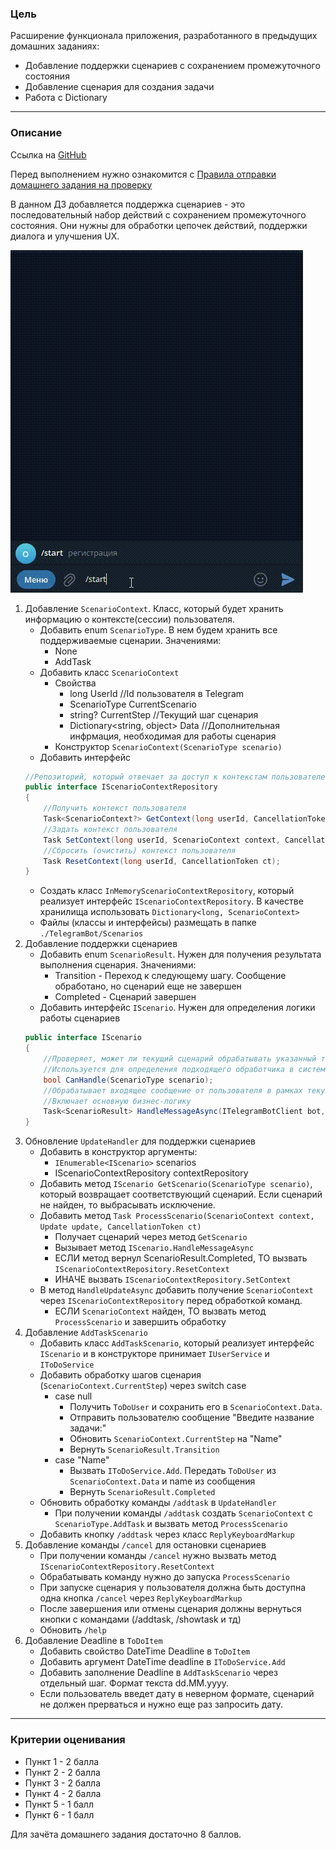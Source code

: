 ### Цель
    
Расширение функционала приложения, разработанного в предыдущих домашних заданиях:

- Добавление поддержки сценариев с сохранением промежуточного состояния
- Добавление сценария для создания задачи
- Работа с Dictionary

---

### Описание

Ссылка на [GitHub](https://github.com/OTUS-NET/C-Sharp-Basic/blob/main/Homeworks/10%20%D0%A1%D1%86%D0%B5%D0%BD%D0%B0%D1%80%D0%B8%D0%B8/Task.md)

Перед выполнением нужно ознакомится с [Правила отправки домашнего задания на проверку](https://github.com/OTUS-NET/C-Sharp-Basic/blob/main/Homeworks/README.md)

В данном ДЗ добавляется поддержка сценариев - это последовательный набор действий с сохранением промежуточного состояния. Они нужны для обработки цепочек действий, поддержки диалога и улучшения UX.

![Демонстрация работы бота](Demo10.gif)

1. Добавление `ScenarioContext`. Класс, который будет хранить информацию о контексте(сессии) пользователя. 
    - Добавить enum `ScenarioType`. В нем будем хранить все поддерживаемые сценарии. Значениями:
        - None
        - AddTask
    - Добавить класс `ScenarioContext`
        - Свойства
            - long UserId //Id пользователя в Telegram
            - ScenarioType CurrentScenario
            - string? CurrentStep //Текущий шаг сценария
            - Dictionary<string, object> Data //Дополнительная инфрмация, необходимая для работы сценария
        - Конструктор `ScenarioContext(ScenarioType scenario)`
    - Добавить интерфейс 
    ```csharp
    //Репозиторий, который отвечает за доступ к контекстам пользователей
    public interface IScenarioContextRepository
    {
        //Получить контекст пользователя
        Task<ScenarioContext?> GetContext(long userId, CancellationToken ct);
        //Задать контекст пользователя
        Task SetContext(long userId, ScenarioContext context, CancellationToken ct);
        //Сбросить (очистить) контекст пользователя
        Task ResetContext(long userId, CancellationToken ct);
    }
    ```
    - Создать класс `InMemoryScenarioContextRepository`, который реализует интерфейс `IScenarioContextRepository`. В качестве хранилища использовать `Dictionary<long, ScenarioContext>`
    - Файлы (классы и интерфейсы) размещать в папке `./TelegramBot/Scenarios`
2. Добавление поддержки сценариев
    - Добавить enum `ScenarioResult`. Нужен для получения результата выполнения сценария. Значениями:
        - Transition - Переход к следующему шагу. Сообщение обработано, но сценарий еще не завершен
        - Completed - Сценарий завершен
    - Добавить интерфейс `IScenario`. Нужен для определения логики работы сценариев
    ```csharp
    public interface IScenario
    {
        //Проверяет, может ли текущий сценарий обрабатывать указанный тип сценария.
        //Используется для определения подходящего обработчика в системе сценариев.
        bool CanHandle(ScenarioType scenario);
        //Обрабатывает входящее сообщение от пользователя в рамках текущего сценария.
        //Включает основную бизнес-логику
        Task<ScenarioResult> HandleMessageAsync(ITelegramBotClient bot, ScenarioContext context, Update update, CancellationToken ct);
    }
    ```
3. Обновление `UpdateHandler` для поддержки сценариев
    - Добавить в конструктор аргументы:
        - `IEnumerable<IScenario>` scenarios
        - IScenarioContextRepository contextRepository
    - Добавить метод `IScenario GetScenario(ScenarioType scenario)`, который возвращает соответствующий сценарий. Если сценарий не найден, то выбрасывать исключение.
    - Добавить метод `Task ProcessScenario(ScenarioContext context, Update update, CancellationToken ct)`
        - Получает сценарий через метод `GetScenario`
        - Вызывает метод `IScenario.HandleMessageAsync`
        - ЕСЛИ метод вернул ScenarioResult.Completed, TO вызвать `IScenarioContextRepository.ResetContext`
        - ИНАЧЕ вызвать `IScenarioContextRepository.SetContext`
    - В метод `HandleUpdateAsync` добавить получение `ScenarioContext` через `IScenarioContextRepository` перед обработкой команд.
        - ЕСЛИ `ScenarioContext` найден, ТО вызвать метод `ProcessScenario` и завершить обработку
4. Добавление `AddTaskScenario`
    - Добавить класс `AddTaskScenario`, который реализует интерфейс `IScenario` и в конструкторе принимает `IUserService` и `IToDoService`
    - Добавить обработку шагов сценария (`ScenarioContext.CurrentStep`) через switch case
        - case null
            - Получить `ToDoUser` и сохранить его в `ScenarioContext.Data`.
            - Отправить пользователю сообщение "Введите название задачи:"
            - Обновить `ScenarioContext.CurrentStep` на "Name"
            - Вернуть `ScenarioResult.Transition`
        - case "Name"
            - Вызвать `IToDoService.Add`. Передать `ToDoUser` из `ScenarioContext.Data` и name из сообщения
            - Вернуть `ScenarioResult.Completed`
    - Обновить обработку команды `/addtask` в `UpdateHandler`
        - При получении команды `/addtask` создать `ScenarioContext` c `ScenarioType.AddTask` и вызвать метод `ProcessScenario`
    - Добавить кнопку `/addtask` через класс `ReplyKeyboardMarkup`
5. Добавление команды `/cancel` для остановки сценариев
    - При получении команды `/cancel` нужно вызвать метод `IScenarioContextRepository.ResetContext`
    - Обрабатывать команду нужно до запуска `ProcessScenario`
    - При запуске сценария у пользователя должна быть доступна одна кнопка `/cancel` через `ReplyKeyboardMarkup`
    - После завершения или отмены сценария должны вернуться кнопки с командами (/addtask, /showtask и тд)
    - Обновить `/help`
6. Добавление Deadline в `ToDoItem`
    - Добавить свойство DateTime Deadline в `ToDoItem`
    - Добавить аргумент DateTime deadline в `IToDoService.Add`
    - Добавить заполнение Deadline в `AddTaskScenario` через отдельный шаг. Формат текста dd.MM.yyyy. 
    - Если пользователь введет дату в неверном формате, сценарий не должен прерваться и нужно еще раз запросить дату.

---

### Критерии оценивания

- Пункт 1 - 2 балла
- Пункт 2 - 2 балла
- Пункт 3 - 2 балла
- Пункт 4 - 2 балла
- Пункт 5 - 1 балл
- Пункт 6 - 1 балл

Для зачёта домашнего задания достаточно 8 баллов.
